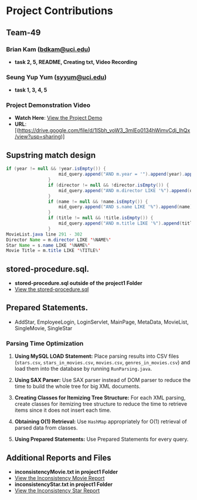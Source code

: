 # Project Contributions

## Team-49 

### Brian Kam (bdkam@uci.edu)
- **task 2, 5, README, Creating txt, Video Recording**
### Seung Yup Yum (syyum@uci.edu)
- **task 1, 3, 4, 5**

### Project Demonstration Video
- **Watch Here**: [View the Project Demo](https://drive.google.com/file/d/1lSbh_voW3_3mIEo0134hWimvCdj_lhQx/view?usp=sharing)
- **URL**: [(https://drive.google.com/file/d/1lSbh_voW3_3mIEo0134hWimvCdj_lhQx/view?usp=sharing)]

## Supstring match design

```java
if (year != null && !year.isEmpty()) {
                    mid_query.append("AND m.year = '").append(year).append("' ");
                }
                if (director != null && !director.isEmpty()) {
                    mid_query.append("AND m.director LIKE '%").append(director).append("%' ");
                }
                if (name != null && !name.isEmpty()) {
                    mid_query.append("AND s.name LIKE '%").append(name).append("%' ");
                }
                if (title != null && !title.isEmpty()) {
                    mid_query.append("AND m.title LIKE '%").append(title).append("%' ");
                }
MovieList.java line 291 - 302
Director Name = m.director LIKE '%NAME%'
Star Name = s.name LIKE '%NAME%'
Movie Title = m.title LIKE '%TITLE%'
```

## stored-procedure.sql.

- **stored-procedure.sql outside of the project1 Folder**
- [View the stored-procedure.sql](stored-procedure.sql)
  
## Prepared Statements.

- AddStar, EmployeeLogin, LoginServlet, MainPage, MetaData, MovieList, SingleMovie, SingleStar

### Parsing Time Optimization

1. **Using MySQL LOAD Statement:** Place parsing results into CSV files (`stars.csv`, `stars_in_movies.csv`, `movies.csv`, `genres_in_movies.csv`) and load them into the database by running `RunParsing.java`.

2. **Using SAX Parser:** Use SAX parser instead of DOM parser to reduce the time to build the whole tree for big XML documents.

3. **Creating Classes for Itemizing Tree Structure:** For each XML parsing, create classes for itemizing tree structure to reduce the time to retrieve items since it does not insert each time.

4. **Obtaining O(1) Retrieval:** Use `HashMap` appropriately for O(1) retrieval of parsed data from classes.

5. **Using Prepared Statements:** Use Prepared Statements for every query.

## Additional Reports and Files

- **inconsistencyMovie.txt in project1 Folder**
- [View the Inconsistency Movie Report](project1/inconsistencyMovie.txt)
- **inconsistencyStar.txt in project1 Folder**
- [View the Inconsistency Star Report](project1/inconsistencyStar.txt)
